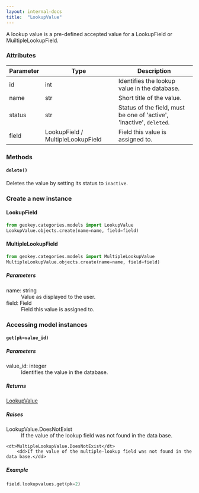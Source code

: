 ```yaml
---
layout: internal-docs
title:  "LookupValue"
---
```


A lookup value is a pre-defined accepted value for a LookupField or MuiltipleLookupField.

### Attributes

Parameter              | Type                     | Description
-----------------------|--------------------------|-----------------------------------------------
id                     | int                      | Identifies the lookup value in the database.
name                   | str                      | Short title of the value.
status                 | str                      | Status of the field, must be one of 'active', 'inactive', `deleted`.
field                  | LookupField / MultipleLookupField | Field this value is assigned to.

### Methods

#### `delete()`

Deletes the value by setting its status to `inactive`.

### Create a new instance

#### LookupField

```python
from geokey.categories.models import LookupValue
LookupValue.objects.create(name=name, field=field)
```

#### MultipleLookupField

```python
from geokey.categories.models import MultipleLookupValue
MultipleLookupValue.objects.create(name=name, field=field)
```

##### Parameters

<dl class="parameters">
    <dt>name: <span class="type">string</span></dt>
        <dd>Value as displayed to the user.</dd>
    <dt>field: <span class="type">Field</span></dt>
        <dd>Field this value is assigned to.</dd>
</dl>


### Accessing model instances

#### `get(pk=value_id)`

##### Parameters

<dl class="parameters">
    <dt>value_id: <span class="type">integer</span></dt>
        <dd>Identifies the value in the database.</dd>
</dl>

##### Returns

<span class="type"><a href="/docs/internal/lookupvalue.html">LookupValue</a></span>

##### Raises

<dl class="parameters">
    <dt>LookupValue.DoesNotExist</dt>
        <dd>If the value of the lookup field was not found in the data base.</dd>

    <dt>MultipleLookupValue.DoesNotExist</dt>
        <dd>If the value of the multiple-lookup field was not found in the data base.</dd>
</dl>

##### Example

```python
field.lookupvalues.get(pk=2)
```

